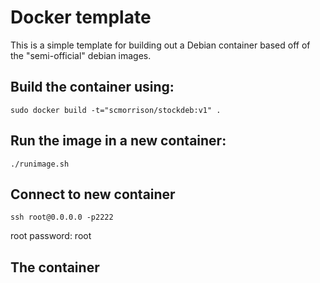 # Docker template 

This is a simple template for building out a Debian container based off of the "semi-official" debian images.

## Build the container using:

```
sudo docker build -t="scmorrison/stockdeb:v1" .
```

## Run the image in a new container:

```
./runimage.sh
```

## Connect to new container

```
ssh root@0.0.0.0 -p2222
```

root password: root

## The container 
